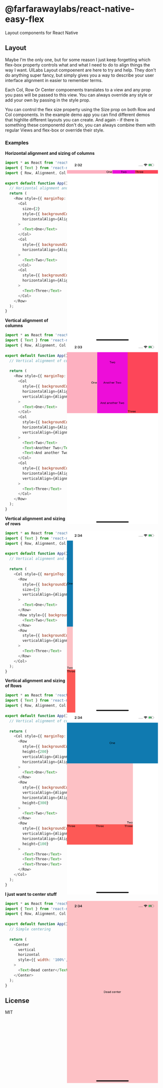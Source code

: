 # @farfarawaylabs/react-native-easy-flex

Layout components for React Native

## Layout

Maybe I'm the only one, but for some reason I just keep forgetting which flex-box property controls what and what I need to do to align things the way I want.
UILabs Layout compoenent are here to try and help.
They don't do anything super fancy, but simply gives you a way to describe your user interface alignment in easier to remember terms.

Each Col, Row Or Center compoenents translates to a view and any prop you pass will be passed to this view.
You can always override any style or add your own by passing in the style prop.

You can control the flex size property using the Size prop on both Row and Col components.
In the example demo app you can find different demos that highlite different layouts you can create.
And again - if there is something these componentd don't do, you can always combine them with regular Views and flex-box or override their style.

### Examples

**Horizontal alignment and sizing of columns**

<img align="right" width="300" height="600" src="https://github.com/nechmads/demo_images/blob/master/fflabs_react-native-layout/colsHorizontalAlignmentAndSize.png?raw=true">

```js
import * as React from 'react';
import { Text } from 'react-native';
import { Row, Alignment, Col } from '@farfarawaylabs/react-native-easy-flex';

export default function App() {
  // Horizontal alignment and sizing of columns
  return (
    <Row style={{ marginTop: 50 }}>
      <Col
        size={2}
        style={{ backgroundColor: '#FDB0C0' }}
        horizontalAlign={Alignment.End}
      >
        <Text>One</Text>
      </Col>
      <Col
        style={{ backgroundColor: '#ED0DD9' }}
        horizontalAlign={Alignment.Center}
      >
        <Text>Two</Text>
      </Col>
      <Col
        style={{ backgroundColor: '#FD4659' }}
        horizontalAlign={Alignment.Start}
      >
        <Text>Three</Text>
      </Col>
    </Row>
  );
}
```

**Vertical alignment of columns**

<img align="right" width="300" height="600" src="https://github.com/nechmads/demo_images/blob/master/fflabs_react-native-layout/colsVerticalAlignment.png?raw=true">

```js
import * as React from 'react';
import { Text } from 'react-native';
import { Row, Alignment, Col } from '@farfarawaylabs/react-native-easy-flex';

export default function App() {
  // Vertical alignment of columns

  return (
    <Row style={{ marginTop: 50 }}>
      <Col
        style={{ backgroundColor: '#FDB0C0', height: 300 }}
        horizontalAlign={Alignment.End}
        verticalAlign={Alignment.Center}
      >
        <Text>One</Text>
      </Col>
      <Col
        style={{ backgroundColor: '#ED0DD9', height: 300 }}
        horizontalAlign={Alignment.Center}
        verticalAlign={Alignment.SpaceAround}
      >
        <Text>Two</Text>
        <Text>Another Two</Text>
        <Text>And another Two</Text>
      </Col>
      <Col
        style={{ backgroundColor: '#FD4659', height: 300 }}
        horizontalAlign={Alignment.Start}
        verticalAlign={Alignment.End}
      >
        <Text>Three</Text>
      </Col>
    </Row>
  );
}
```

**Vertical alignment and sizing of rows**

<img align="right" width="300" height="600" src="https://github.com/nechmads/demo_images/blob/master/fflabs_react-native-layout/rowsVerticalAlignmentAndSizing.png?raw=true">

```js
import * as React from 'react';
import { Text } from 'react-native';
import { Row, Alignment, Col } from '@farfarawaylabs/react-native-easy-flex';

export default function App() {
  // Vertical alignment and sizing of rows

  return (
    <Col style={{ marginTop: 50 }}>
      <Row
        style={{ backgroundColor: '#107AB0' }}
        size={2}
        verticalAlign={Alignment.Center}
      >
        <Text>One</Text>
      </Row>
      <Row style={{ backgroundColor: '#FDC1C5' }} verticalAlign={Alignment.End}>
        <Text>Two</Text>
      </Row>
      <Row
        style={{ backgroundColor: '#FD5956' }}
        verticalAlign={Alignment.Start}
      >
        <Text>Three</Text>
      </Row>
    </Col>
  );
}
```

**Vertical alignment and sizing of Rows**

<img align="right" width="300" height="600" src="https://github.com/nechmads/demo_images/blob/master/fflabs_react-native-layout/rowsHorizontalAlignmentAndHeights.png?raw=true">

```js
import * as React from 'react';
import { Text } from 'react-native';
import { Row, Alignment, Col } from '@farfarawaylabs/react-native-easy-flex';

export default function App() {
  // Vertical alignment of columns

  return (
    <Col style={{ marginTop: 50 }}>
      <Row
        style={{ backgroundColor: '#107AB0', width: '100%' }}
        height={200}
        verticalAlign={Alignment.Center}
        horizontalAlign={Alignment.Center}
      >
        <Text>One</Text>
      </Row>
      <Row
        style={{ backgroundColor: '#FDC1C5', width: 300 }}
        verticalAlign={Alignment.End}
        horizontalAlign={Alignment.End}
        height={300}
      >
        <Text>Two</Text>
      </Row>
      <Row
        style={{ backgroundColor: '#FD5956', width: 300 }}
        verticalAlign={Alignment.Start}
        horizontalAlign={Alignment.SpaceBetween}
        height={100}
      >
        <Text>Three</Text>
        <Text>Three</Text>
        <Text>Three</Text>
      </Row>
    </Col>
  );
}
```

**I just want to center stuff**

<img align="right" width="300" height="600" src="https://github.com/nechmads/demo_images/blob/master/fflabs_react-native-layout/simpleCenter.png?raw=true">

```js
import * as React from 'react';
import { Text } from 'react-native';
import { Row, Alignment, Col } from '} from '@farfarawaylabs/react-native-easy-flex';

export default function App() {
  // Simple centering

  return (
    <Center
      vertical
      horizontal
      style={{ width: '100%', height: '100%', backgroundColor: '#FDC1C5' }}
    >
      <Text>Dead center</Text>
    </Center>
  );
}
```

## License

MIT
